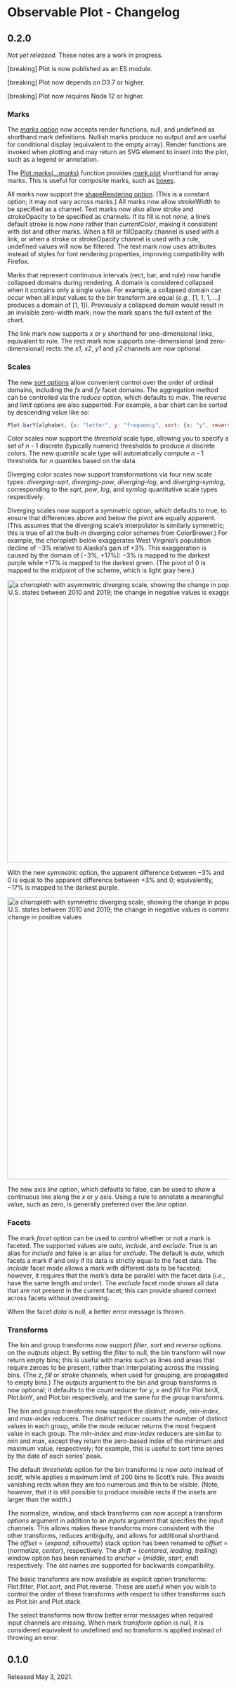 # Observable Plot - Changelog

## 0.2.0

*Not yet released.* These notes are a work in progress.

[breaking] Plot is now published as an ES module.

[breaking] Plot now depends on D3 7 or higher.

[breaking] Plot now requires Node 12 or higher.

### Marks

The [*marks* option](https://github.com/observablehq/plot/blob/main/README.md#mark-options) now accepts render functions, null, and undefined as shorthand mark definitions. Nullish marks produce no output and are useful for conditional display (equivalent to the empty array). Render functions are invoked when plotting and may return an SVG element to insert into the plot, such as a legend or annotation.

The [Plot.marks(...*marks*)](https://github.com/observablehq/plot/blob/main/README.md#plotmarksmarks) function provides [*mark*.plot](https://github.com/observablehq/plot/blob/main/README.md#plotplotoptions) shorthand for array marks. This is useful for composite marks, such as [boxes](https://github.com/observablehq/plot/blob/8fef4fa52a4cca4135f5f964e3c328ef8f18f672/test/plots/morley-boxplot.js#L18-L23).

All marks now support the [shapeRendering option](https://developer.mozilla.org/en-US/docs/Web/SVG/Attribute/shape-rendering). (This is a constant option; it may not vary across marks.) All marks now allow strokeWidth to be specified as a channel. Text marks now also allow stroke and strokeOpacity to be specified as channels. If its fill is not *none*, a line’s default stroke is now *none* rather than *currentColor*, making it consistent with dot and other marks. When a fill or fillOpacity channel is used with a link, or when a stroke or strokeOpacity channel is used with a rule, undefined values will now be filtered. The text mark now uses attributes instead of styles for font rendering properties, improving compatibility with Firefox.

Marks that represent continuous intervals (rect, bar, and rule) now handle collapsed domains during rendering. A domain is considered collapsed when it contains only a single value. For example, a collapsed domain can occur when all input values to the bin transform are equal (*e.g.*, [1, 1, 1, …] produces a domain of [1, 1]). Previously a collapsed domain would result in an invisible zero-width mark; now the mark spans the full extent of the chart.

The link mark now supports *x* or *y* shorthand for one-dimensional links, equivalent to rule. The rect mark now supports one-dimensional (and zero-dimensional) rects: the *x1*, *x2*, *y1* and *y2* channels are now optional.

### Scales

The new [*sort* options](https://github.com/observablehq/plot/blob/main/README.md#sort-options) allow convenient control over the order of ordinal domains, including the *fx* and *fy* facet domains. The aggregation method can be controlled via the *reduce* option, which defaults to *max*. The *reverse* and *limit* options are also supported. For example, a bar chart can be sorted by descending value like so:

```js
Plot.barY(alphabet, {x: "letter", y: "frequency", sort: {x: "y", reverse: true}})
```

Color scales now support the *threshold* scale type, allowing you to specify a set of *n* - 1 discrete (typically numeric) thresholds to produce *n* discrete colors. The new *quantile* scale type will automatically compute *n* - 1 thresholds for *n* quantiles based on the data.

Diverging color scales now support transformations via four new scale types: *diverging-sqrt*, *diverging-pow*, *diverging-log*, and *diverging-symlog*, corresponding to the *sqrt*, *pow*, *log*, and *symlog* quantitative scale types respectively.

Diverging scales now support a *symmetric* option, which defaults to true, to ensure that differences above and below the pivot are equally apparent. (This assumes that the diverging scale’s interpolator is similarly symmetric; this is true of all the built-in diverging color schemes from ColorBrewer.) For example, the choropleth below exaggerates West Virginia’s population decline of −3% relative to Alaska’s gain of +3%. This exaggeration is caused by the domain of [−3%, +17%]: −3% is mapped to the darkest purple while +17% is mapped to the darkest green. (The pivot of 0 is mapped to the midpoint of the scheme, which is light gray here.)

<img width="642" alt="a choropleth with asymmetric diverging scale, showing the change in population of the fifty U.S. states between 2010 and 2019; the change in negative values is exaggerated" src="https://user-images.githubusercontent.com/230541/129834636-504214ae-2519-4814-9b2a-9ced7f65a1c5.png">

With the new *symmetric* option, the apparent difference between −3% and 0 is equal to the apparent difference between +3% and 0; equivalently, −17% is mapped to the darkest purple.

<img width="641" alt="a choropleth with symmetric diverging scale, showing the change in population of the fifty U.S. states between 2010 and 2019; the change in negative values is commensurate with the change in positive values" src="https://user-images.githubusercontent.com/230541/129834634-2617a895-5040-4135-b015-0aa4b812c262.png">

The new axis *line* option, which defaults to false, can be used to show a continuous line along the *x* or *y* axis. Using a rule to annotate a meaningful value, such as zero, is generally preferred over the *line* option.

### Facets

The mark *facet* option can be used to control whether or not a mark is faceted. The supported values are *auto*, *include*, and *exclude*. True is an alias for *include* and false is an alias for *exclude*. The default is *auto*, which facets a mark if and only if its data is strictly equal to the facet data. The *include* facet mode allows a mark with different data to be faceted; however, it requires that the mark’s data be parallel with the facet data (*i.e.*, have the same length and order). The *exclude* facet mode shows all data that are not present in the current facet; this can provide shared context across facets without overdrawing.

When the facet *data* is null, a better error message is thrown.

### Transforms

The bin and group transforms now support *filter*, *sort* and *reverse* options on the *outputs* object. By setting the *filter* to null, the bin transform will now return empty bins; this is useful with marks such as lines and areas that require zeroes to be present, rather than interpolating across the missing bins. (The *z*, *fill* or *stroke* channels, when used for grouping, are propagated to empty bins.) The *outputs* argument to the bin and group transforms is now optional; it defaults to the *count* reducer for *y*, *x* and *fill* for Plot.binX, Plot.binY, and Plot.bin respectively, and the same for the group transforms.

The bin and group transforms now support the *distinct*, *mode*, *min-index*, and *max-index* reducers. The *distinct* reducer counts the number of distinct values in each group, while the *mode* reducer returns the most frequent value in each group. The *min-index* and *max-index* reducers are similar to *min* and *max*, except they return the zero-based index of the minimum and maximum value, respectively; for example, this is useful to sort time series by the date of each series’ peak.

The default *thresholds* option for the bin transforms is now *auto* instead of *scott*, while applies a maximum limit of 200 bins to Scott’s rule. This avoids vanishing rects when they are too numerous and thin to be visible. (Note, however, that it is still possible to produce invisible rects if the insets are larger than the width.)

The normalize, window, and stack transforms can now accept a transform *options* argument in addition to an *inputs* argument that specifies the input channels. This allows makes these transforms more consistent with the other transforms, reduces ambiguity, and allows for additional shorthand. The *offset* = {*expand*, *silhouette*} stack option has been renamed to *offset* = {*normalize*, *center*}, respectively. The *shift* = {*centered*, *leading*, *trailing*} window option has been renamed to *anchor* = {*middle*, *start*, *end*} respectively. The old names are supported for backwards compatibility.

The basic transforms are now available as explicit option transforms: Plot.filter, Plot.sort, and Plot.reverse. These are useful when you wish to control the order of these transforms with respect to other transforms such as Plot.bin and Plot.stack.

The select transforms now throw better error messages when required input channels are missing. When mark *transform* option is null, it is considered equivalent to undefined and no transform is applied instead of throwing an error.

## 0.1.0

Released May 3, 2021.
